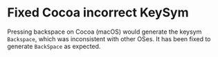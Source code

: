 # Fixed Cocoa incorrect KeySym

Pressing backspace on Cocoa (macOS) would generate the keysym `Backspace`, which
was inconsistent with other OSes. It has been fixed to generate `BackSpace` as expected.
